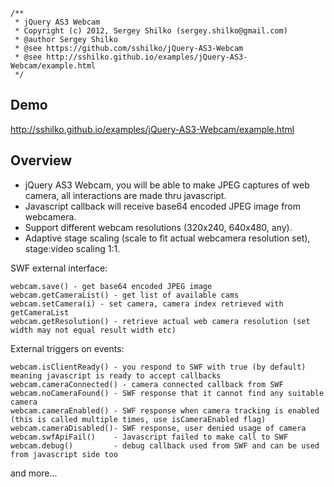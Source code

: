 ```
/**
 * jQuery AS3 Webcam
 * Copyright (c) 2012, Sergey Shilko (sergey.shilko@gmail.com)
 * @author Sergey Shilko
 * @see https://github.com/sshilko/jQuery-AS3-Webcam
 * @see http://sshilko.github.io/examples/jQuery-AS3-Webcam/example.html
 */
```

## Demo
http://sshilko.github.io/examples/jQuery-AS3-Webcam/example.html

## Overview

* jQuery AS3 Webcam, you will be able to make JPEG captures of web camera, all interactions are made thru javascript.
* Javascript callback will receive base64 encoded JPEG image from webcamera.
* Support different webcam resolutions (320x240, 640x480, any).
* Adaptive stage scaling (scale to fit actual webcamera resolution set), stage:video scaling 1:1.

SWF external interface:
```
webcam.save() - get base64 encoded JPEG image
webcam.getCameraList() - get list of available cams
webcam.setCamera(i) - set camera, camera index retrieved with getCameraList
webcam.getResolution() - retrieve actual web camera resolution (set width may not equal result width etc)
```


External triggers on events:
```
webcam.isClientReady() - you respond to SWF with true (by default) meaning javascript is ready to accept callbacks
webcam.cameraConnected() - camera connected callback from SWF
webcam.noCameraFound() - SWF response that it cannot find any suitable camera
webcam.cameraEnabled() - SWF response when camera tracking is enabled (this is called multiple times, use isCameraEnabled flag)
webcam.cameraDisabled()- SWF response, user denied usage of camera
webcam.swfApiFail()    - Javascript failed to make call to SWF
webcam.debug()         - debug callback used from SWF and can be used from javascript side too
```
and more...
